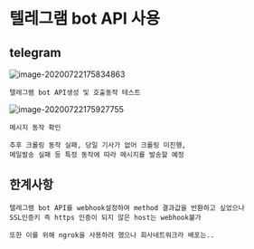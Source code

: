 # 텔레그램 bot API 사용

## telegram 

![image-20200722175834863](C:\Users\user\AppData\Roaming\Typora\typora-user-images\image-20200722175834863.png)

	텔레그램 bot API생성 및 호출동작 테스트

![image-20200722175927755](C:\Users\user\AppData\Roaming\Typora\typora-user-images\image-20200722175927755.png)

	메시지 동작 확인
	
	추후 크롤링 동작 실패, 당일 기사가 없어 크롤링 미진행,
	메일발송 실패 등 특정 동작에 따라 메시지를 발송할 예정

## 한계사항
	텔레그램 bot API를 webhook설정하여 method 결과값을 반환하고 싶었으나
	SSL인증키 즉 https 인증이 되지 않은 host는 webhook불가
	
	또한 이를 위해 ngrok을 사용하려 했으나 회사네트워크라 배포는..